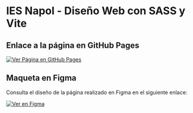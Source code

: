 # IES Napol - Diseño Web con SASS y Vite


## Enlace a la página en GitHub Pages

[![Ver Página en GitHub Pages](https://img.shields.io/badge/GitHub-Pages-blue)](https://hugomartiin.github.io/IesNapolSASS/)

## Maqueta en Figma
Consulta el diseño de la página realizado en Figma en el siguiente enlace:

[![Ver en Figma](https://img.shields.io/badge/Figma-Diseño-orange)](https://www.figma.com/file/BG6rdDl1MUn9LJKtPBs6z1?node-id=107-763&node-type=frame&t=MxAFL3LFNdmByOqt-0&type=design&mode=design&fuid=1418561696904566261)

